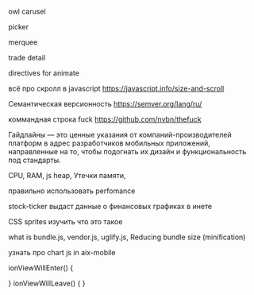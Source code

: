 owl carusel

picker

merquee

trade detail

directives for animate

всё про скролл в javascript https://javascript.info/size-and-scroll

Cемантическая версионность https://semver.org/lang/ru/

коммандная строка fuck https://github.com/nvbn/thefuck


Гайдлайны — это ценные указания от компаний-производителей платформ в адрес разработчиков мобильных приложений, направленные на то, чтобы подогнать их дизайн и функциональность под стандарты. 


CPU, RAM, js heap, Утечки памяти,

правильно использовать perfomance

stock-ticker выдаст данные о финансовых графиках в инете 
 

CSS sprites изучить что это такое

what is bundle.js, vendor.js, uglify.js, Reducing bundle size (minification)


узнать про chart js in aix-mobile

 ionViewWillEnter() {
  
  }
  ionViewWillLeave() {
  }